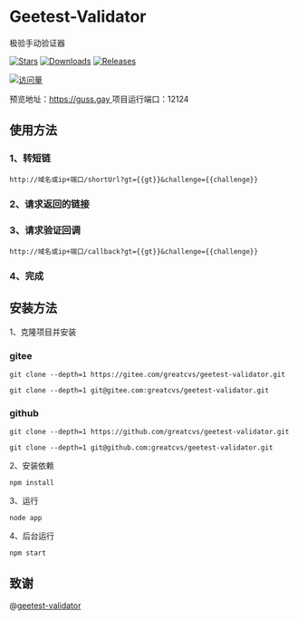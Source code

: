 # Geetest-Validator
极验手动验证器

[![Stars](https://img.shields.io/github/stars/greatcvs/geetest-validator?color=yellow&label=收藏)](https://github.com/greatcvs)
[![Downloads](https://img.shields.io/github/downloads/greatcvs/geetest-validator/total?color=blue&label=下载)](https://github.com/greatcvs)
[![Releases](https://img.shields.io/github/v/release/greatcvs/geetest-validator?color=green&label=发行版)](https://github.com/greatcvs)

[![访问量](https://profile-counter.glitch.me/greatcvs-geetest-validator/count.svg)](https://github.com/greatcvs)

预览地址：[https://guss.gay ](https://s.guss.gay/test)
项目运行端口：12124

## 使用方法

### 1、转短链
``` 
http://域名或ip+端口/shortUrl?gt={{gt}}&challenge={{challenge}}
```
### 2、请求返回的链接

### 3、请求验证回调
``` 
http://域名或ip+端口/callback?gt={{gt}}&challenge={{challenge}}
```
### 4、完成

## 安装方法

1、克隆项目并安装

### gitee
```
git clone --depth=1 https://gitee.com/greatcvs/geetest-validator.git
```
```
git clone --depth=1 git@gitee.com:greatcvs/geetest-validator.git
```
### github
```
git clone --depth=1 https://github.com/greatcvs/geetest-validator.git
```
```
git clone --depth=1 git@github.com:greatcvs/geetest-validator.git
```

2、安装依赖
```
npm install
```
3、运行
```
node app
```
4、后台运行
```
npm start
```

## 致谢
@[geetest-validator  ](https://github.com/Colter23/geetest-validator)

